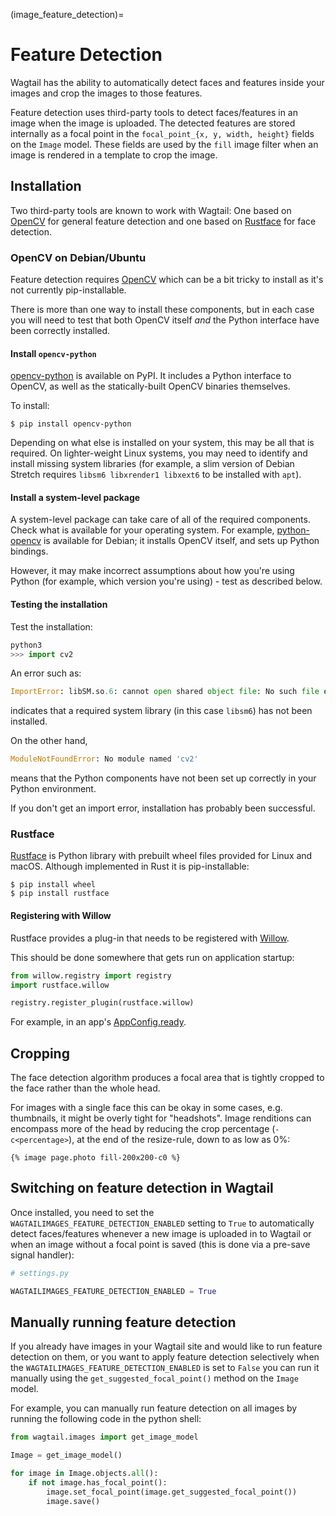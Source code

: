 (image_feature_detection)=

# Feature Detection

Wagtail has the ability to automatically detect faces and features inside your images and crop the images to those features.

Feature detection uses third-party tools to detect faces/features in an image when the image is uploaded. The detected features are stored internally as a focal point in the `focal_point_{x, y, width, height}` fields on the `Image` model. These fields are used by the `fill` image filter when an image is rendered in a template to crop the image.

## Installation

Two third-party tools are known to work with Wagtail: One based on [OpenCV](https://opencv.org/) for general feature detection and one based on [Rustface](https://github.com/torchbox/rustface-py/) for face detection.

### OpenCV on Debian/Ubuntu

Feature detection requires [OpenCV](https://opencv.org/) which can be a bit tricky to install as it's not currently pip-installable.

There is more than one way to install these components, but in each case you will need to test that both OpenCV itself _and_ the Python interface have been correctly installed.

#### Install `opencv-python`

[opencv-python](https://pypi.org/project/opencv-python/) is available on PyPI.
It includes a Python interface to OpenCV, as well as the statically-built OpenCV binaries themselves.

To install:

```console
$ pip install opencv-python
```

Depending on what else is installed on your system, this may be all that is required. On lighter-weight Linux systems, you may need to identify and install missing system libraries (for example, a slim version of Debian Stretch requires `libsm6 libxrender1 libxext6` to be installed with `apt`).

#### Install a system-level package

A system-level package can take care of all of the required components. Check what is available for your operating system. For example, [python-opencv](https://packages.debian.org/stretch/python-opencv) is available for Debian; it installs OpenCV itself, and sets up Python bindings.

However, it may make incorrect assumptions about how you're using Python (for example, which version you're using) - test as described below.

#### Testing the installation

Test the installation:

```python
python3
>>> import cv2
```

An error such as:

```python
ImportError: libSM.so.6: cannot open shared object file: No such file or directory
```

indicates that a required system library (in this case `libsm6`) has not been installed.

On the other hand,

```python
ModuleNotFoundError: No module named 'cv2'
```

means that the Python components have not been set up correctly in your Python environment.

If you don't get an import error, installation has probably been successful.

### Rustface

[Rustface](https://github.com/torchbox/rustface-py/) is Python library with prebuilt wheel files provided for Linux and macOS. Although implemented in Rust it is pip-installable:

```console
$ pip install wheel
$ pip install rustface
```

#### Registering with Willow

Rustface provides a plug-in that needs to be registered with [Willow](https://github.com/wagtail/Willow).

This should be done somewhere that gets run on application startup:

```python
from willow.registry import registry
import rustface.willow

registry.register_plugin(rustface.willow)
```

For example, in an app's [AppConfig.ready](https://docs.djangoproject.com/en/2.2/ref/applications/#django.apps.AppConfig.ready).

## Cropping

The face detection algorithm produces a focal area that is tightly cropped to the face rather than the whole head.

For images with a single face this can be okay in some cases, e.g. thumbnails, it might be overly tight for "headshots".
Image renditions can encompass more of the head by reducing the crop percentage (`-c<percentage>`), at the end of the resize-rule, down to as low as 0%:

```html+django
{% image page.photo fill-200x200-c0 %}
```

## Switching on feature detection in Wagtail

Once installed, you need to set the `WAGTAILIMAGES_FEATURE_DETECTION_ENABLED` setting to `True` to automatically detect faces/features whenever a new image is uploaded in to Wagtail or when an image without a focal point is saved (this is done via a pre-save signal handler):

```python
# settings.py

WAGTAILIMAGES_FEATURE_DETECTION_ENABLED = True
```

## Manually running feature detection

If you already have images in your Wagtail site and would like to run feature detection on them, or you want to apply feature detection selectively when the `WAGTAILIMAGES_FEATURE_DETECTION_ENABLED` is set to `False` you can run it manually using the `get_suggested_focal_point()` method on the `Image` model.

For example, you can manually run feature detection on all images by running the following code in the python shell:

```python
from wagtail.images import get_image_model

Image = get_image_model()

for image in Image.objects.all():
    if not image.has_focal_point():
        image.set_focal_point(image.get_suggested_focal_point())
        image.save()
```
